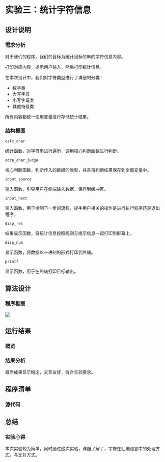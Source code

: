 # 实验三：统计字符信息

## 设计说明

### 需求分析

对于我们的程序，我们的目标为统计目标的串的字符信息内容。

打印对应内容，提示用户输入，然后打印统计信息。

在本次设计中，我们对字符类型进行了详细的分类：

- 数字类
- 大写字母
- 小写字母类
- 其他符号类

所有内容都统一使用变量进行存储统计结果。

### 结构框图

`calc_char`

统计函数，对字符串进行遍历，调用核心判断函数进行判断。

`core_char_judge`

核心判断函数，判断传入的数据的类型，并且将判断结果保存到全局变量中。

`input_source`

输入函数，引导用户在终端输入数据，保存到缓冲区。

`input_next`

输入函数，用于控制下一步的流程，提手用户相关的操作是进行执行程序还是退出程序。

`disp_res`

结果显示函数，将统计信息按照规则与提示信息一起打印到屏幕上。

`disp_num`

显示函数，将数据以十进制的形式打印到终端。

`printf`

显示函数，用于在终端打印目标输出。

## 算法设计

### 程序框图

![](D:\Coding\AsmProjects\Dos_Env\pics\统计字符.png)

## 运行结果

### 概览

### 结果分析

最后成果显示稳定，交互友好，符合实验要求。

## 程序清单

### 源代码

## 总结

### 实验心得

本次实验较为简单，同时通过这次实验，详细了解了，字符在汇编语言中的处理方式，与比对方式。